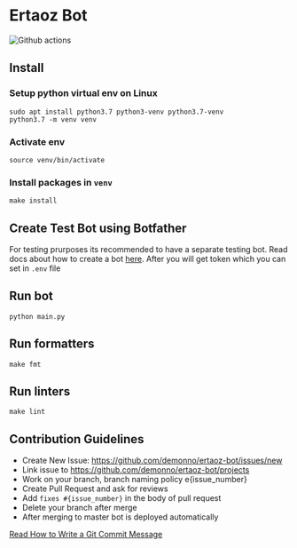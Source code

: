 # Ertaoz Bot
![Github actions](https://github.com/demonno/ertaoz-bot/workflows/bothealth/badge.svg)

## Install

### Setup python virtual env on Linux

    sudo apt install python3.7 python3-venv python3.7-venv
    python3.7 -m venv venv

### Activate env

    source venv/bin/activate

### Install packages in `venv`

    make install


## Create Test Bot using Botfather

For testing prurposes its recommended to have a separate testing bot.
Read docs about how to create a bot [here](https://core.telegram.org/bots#3-how-do-i-create-a-bot).
After you will get token which you can set in `.env` file


## Run bot

    python main.py


## Run formatters

    make fmt

## Run linters

    make lint

## Contribution Guidelines

* Create New Issue: https://github.com/demonno/ertaoz-bot/issues/new
* Link issue to https://github.com/demonno/ertaoz-bot/projects
* Work on your branch, branch naming policy e{issue_number}
* Create Pull Request and ask for reviews
* Add `fixes #{issue_number}` in the body of pull request
* Delete your branch after merge
* After merging to master bot is deployed automatically

[Read How to Write a Git Commit Message](https://chris.beams.io/posts/git-commit/)
